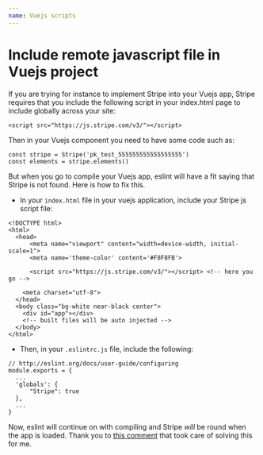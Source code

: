 ```yaml
---
name: Vuejs scripts
---
```


# Include remote javascript file in Vuejs project

If you are trying for instance to implement Stripe into your Vuejs app, Stripe requires that you include the following script in your index.html page to include globally across your site:

```
<script src="https://js.stripe.com/v3/"></script>
```

Then in your Vuejs component you need to have some code such as:

```
const stripe = Stripe('pk_test_555555555555555555')
const elements = stripe.elements()
```

But when you go to compile your Vuejs app, eslint will have a fit saying that Stripe is not found. Here is how to fix this.

* In your `index.html` file in your vuejs application, include your Stripe js script file:

```
<!DOCTYPE html>
<html>
  <head>
      <meta name="viewport" content="width=device-width, initial-scale=1">
      <meta name='theme-color' content='#F8F8FB'>

      <script src="https://js.stripe.com/v3/"></script> <!-- here you go -->

    <meta charset="utf-8">
  </head>
  <body class="bg-white near-black center">
    <div id="app"></div>
    <!-- built files will be auto injected -->
  </body>
</html>
```

* Then, in your `.eslintrc.js` file, include the following:

```
// http://eslint.org/docs/user-guide/configuring
module.exports = {
  ...
  'globals': {
      "Stripe": true
  },
  ...
}
```

Now, eslint will continue on with compiling and Stripe *will* be round when the app is loaded. Thank you to [this comment](https://github.com/vuejs/vue-loader/issues/173#issuecomment-209345369) that took care of solving this for me. 
